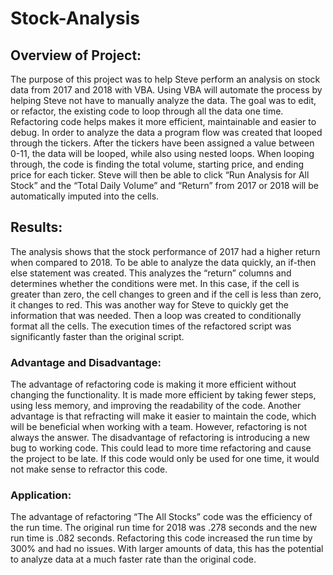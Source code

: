 # Stock-Analysis

## Overview of Project:
The purpose of this project was to help Steve perform an analysis on stock data from 2017 and 2018 with VBA. Using VBA will automate the process by helping Steve not have to manually analyze the data. The goal was to edit, or refactor, the existing code to loop through all the data one time.  Refactoring code helps makes it more efficient, maintainable and easier to debug. 
In order to analyze the data a program flow was created that looped through the tickers. After the tickers have been assigned a value between 0-11, the data will be looped, while also using nested loops. When looping through, the code is finding the total volume, starting price, and ending price for each ticker. Steve will then be able to click “Run Analysis for All Stock” and the “Total Daily Volume” and “Return” from 2017 or 2018 will be automatically imputed into the cells. 
## Results: 
The analysis shows that the stock performance of 2017 had a higher return when compared to 2018. To be able to analyze the data quickly, an if-then else statement was created. This analyzes the “return” columns and determines whether the conditions were met. In this case, if the cell is greater than zero, the cell changes to green and if the cell is less than zero, it changes to red. This was another way for Steve to quickly get the information that was needed. Then a loop was created to conditionally format all the cells. The execution times of the refactored script was significantly faster than the original script. 
### Advantage and Disadvantage: 
The advantage of refactoring code is making it more efficient without changing the functionality. It is made more efficient by taking fewer steps, using less memory, and improving the readability of the code. Another advantage is that refracting will make it easier to maintain the code, which will be beneficial when working with a team. However, refactoring is not always the answer. The disadvantage of refactoring is introducing a new bug to working code. This could lead to more time refactoring and cause the project to be late. If this code would only be used for one time, it would not make sense to refractor this code. 
### Application:
The advantage of refactoring “The All Stocks” code was the efficiency of the run time.  The original run time for 2018 was .278 seconds and the new run time is .082 seconds. Refactoring this code increased the run time by 300% and had no issues. With larger amounts of data, this has the potential to analyze data at a much faster rate than the original code. 
